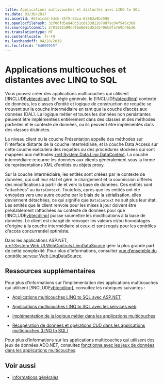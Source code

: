 ```yaml
---
title: Applications multicouches et distantes avec LINQ to SQL
ms.date: 03/30/2017
ms.assetid: 854a1cdd-53cb-45f5-83ca-63962a9b3598
ms.openlocfilehash: 31f06fd5e840c51c0133d22078d79cd4f945c369
ms.sourcegitcommit: 2701302a99cafbe0d86d53d540eb0fa7e9b46b36
ms.translationtype: MT
ms.contentlocale: fr-FR
ms.lasthandoff: 04/28/2019
ms.locfileid: "64660915"
---
```

# <a name="n-tier-and-remote-applications-with-linq-to-sql"></a>Applications multicouches et distantes avec LINQ to SQL
Vous pouvez créer des applications multicouches qui utilisent [!INCLUDE[vbtecdlinq](../../../../../../includes/vbtecdlinq-md.md)]. En règle générale, le [!INCLUDE[vbtecdlinq](../../../../../../includes/vbtecdlinq-md.md)] contexte de données, les classes d’entité et logique de construction de requête se trouvent sur la couche intermédiaire en tant que la couche d’accès aux données (DAL). La logique métier et toutes les données non persistantes peuvent être implémentées entièrement dans des classes et des méthodes partielles et le contexte de données, ou ils peuvent être implémentés dans des classes distinctes.

 Le niveau client ou la couche Présentation appelle des méthodes sur l'interface distante de la couche intermédiaire, et la couche Data Access sur cette couche exécutera des requêtes ou des procédures stockées qui sont mappées aux méthodes <xref:System.Data.Linq.DataContext>. La couche intermédiaire retourne les données aux clients généralement sous la forme de représentations XML d'entités ou objets proxy.

 Sur la couche intermédiaire, les entités sont créées par le contexte de données, qui suit leur état et gère le chargement et la soumission différés des modifications à partir de et vers la base de données. Ces entités sont "attachées" au `DataContext`. Toutefois, après que les entités ont été envoyées vers une autre couche par le biais de la sérialisation, elles deviennent détachées, ce qui signifie que `DataContext` ne suit plus leur état. Les entités que le client renvoie pour les mises à jour doivent être préalablement rattachées au contexte de données pour que [!INCLUDE[vbtecdlinq](../../../../../../includes/vbtecdlinq-md.md)] puisse soumettre les modifications à la base de données. Le client est chargé de renvoyer les valeurs et/ou horodatages d'origine à la couche intermédiaire si ceux-ci sont requis pour les contrôles d'accès concurrentiel optimiste.

 Dans les applications ASP.NET, <xref:System.Web.UI.WebControls.LinqDataSource> gère la plus grande part de cette complexité. Pour plus d’informations, consultez [vue d’ensemble du contrôle serveur Web LinqDataSource](https://docs.microsoft.com/previous-versions/aspnet/bb547113(v=vs.100)).

## <a name="additional-resources"></a>Ressources supplémentaires
 Pour plus d'informations sur l'implémentation des applications multicouches qui utilisent [!INCLUDE[vbtecdlinq](../../../../../../includes/vbtecdlinq-md.md)], consultez les rubriques suivantes :

- [Applications multicouches LINQ to SQL avec ASP.NET](../../../../../../docs/framework/data/adonet/sql/linq/linq-to-sql-n-tier-with-aspnet.md)

- [Applications multicouches LINQ to SQL avec les services web](../../../../../../docs/framework/data/adonet/sql/linq/linq-to-sql-n-tier-with-web-services.md) 

- [Implémentation de la logique métier dans les applications multicouches](../../../../../../docs/framework/data/adonet/sql/linq/implementing-business-logic-linq-to-sql.md)

- [Récupération de données et opérations CUD dans les applications multicouches (LINQ to SQL)](../../../../../../docs/framework/data/adonet/sql/linq/data-retrieval-and-cud-operations-in-n-tier-applications.md)

 Pour plus d’informations sur les applications multicouches qui utilisent des jeux de données ADO.NET, consultez [fonctionne avec les jeux de données dans les applications multicouches](/visualstudio/data-tools/work-with-datasets-in-n-tier-applications).

## <a name="see-also"></a>Voir aussi

- [Informations générales](../../../../../../docs/framework/data/adonet/sql/linq/background-information.md)
